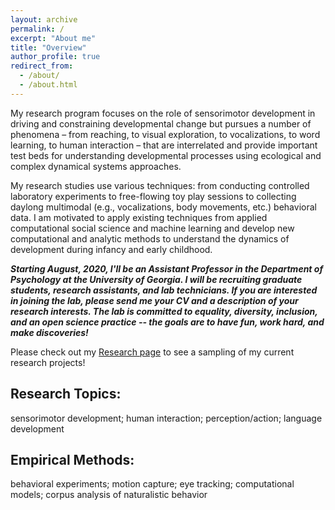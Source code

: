 ```yaml
---
layout: archive
permalink: /
excerpt: "About me"
title: "Overview"
author_profile: true
redirect_from: 
  - /about/
  - /about.html
---
```


My research program focuses on the role of sensorimotor development in driving and constraining developmental change but pursues a number of phenomena – from reaching, to visual exploration, to vocalizations, to word learning, to human interaction – that are interrelated and provide important test beds for understanding developmental processes using ecological and complex dynamical systems approaches. 

My research studies use various techniques: from conducting controlled laboratory experiments to free-flowing toy play sessions to collecting daylong multimodal (e.g., vocalizations, body movements, etc.) behavioral data. I am motivated to apply existing techniques from applied computational social science and machine learning and develop new computational and analytic methods to understand the dynamics of development during infancy and early childhood. 

***Starting August, 2020, I'll be an Assistant Professor in the Department of Psychology at the University of Georgia. I will be recruiting graduate students, research assistants, and lab technicians. If you are interested in joining the lab, please send me your CV and a description of your research interests. The lab is committed to equality, diversity, inclusion, and an open science practice -- the goals are to have fun, work hard, and make discoveries!***

Please check out my [Research page](https://drewabney.github.io/research/) to see a sampling of my current research projects!

Research Topics:
----------------
sensorimotor development; human interaction; perception/action; language development

Empirical Methods:
---------------------
behavioral experiments; motion capture; eye tracking; computational models; corpus analysis of naturalistic behavior





